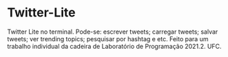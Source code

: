 # Twitter-Lite
Twitter Lite no terminal.
Pode-se: escrever tweets; carregar tweets; salvar tweets; ver trending topics; pesquisar por hashtag e etc.
Feito para um trabalho individual da cadeira de Laboratório de Programação 2021.2. UFC.
